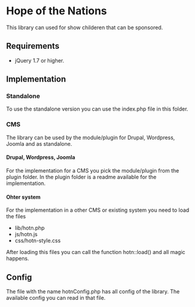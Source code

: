 # Hope of the Nations
This library can used for show childeren that can be sponsored.

## Requirements

* jQuery 1.7 or higher.

## Implementation


### Standalone
To use the standalone version you can use the index.php file in this folder.

### CMS
The library can be used by the module/plugin for Drupal, Wordpress, Joomla and as standalone.

#### Drupal, Wordpress, Joomla

For the implementation for a CMS you pick the module/plugin from the plugin folder. In the plugin folder is a readme available for the implementation.

#### Ohter system
For the implementation in a other CMS or existing system you need to load the files

* lib/hotn.php
* js/hotn.js
* css/hotn-style.css

After loading this files you can call the function hotn::load() and all magic happens.


## Config
The file with the name hotnConfig.php has all config of the library. The available config you can read in that file.

